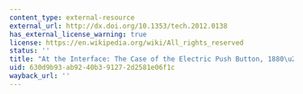 ```yaml
---
content_type: external-resource
external_url: http://dx.doi.org/10.1353/tech.2012.0138
has_external_license_warning: true
license: https://en.wikipedia.org/wiki/All_rights_reserved
status: ''
title: "At the Interface: The Case of the Electric Push Button, 1880\u20131923"
uid: 630d9b93-ab92-40b3-9127-2d2581e06f1c
wayback_url: ''
---
```

